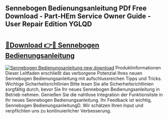 ## Sennebogen Bedienungsanleitung PDf Free Download - Part-HEm Service Owner Guide - User Repair Edition YGLQD

# <h2><a href="http://df002n.blite.top/?on=Sennebogen+Bedienungsanleitung">🔗Download 👉🔴 Sennebogen Bedienungsanleitung</a></h2>

[![Sennebogen Bedienungsanleitung new download](https://i.imgur.com/lujVjoI.png)](http://df002n.blite.top/?on=Sennebogen+Bedienungsanleitung)
Produktinformationen Dieser Leitfaden erschließt das verborgene Potenzial Ihres neuen Sennebogen Bedienungsanleitung mit aufschlussreichen Tipps und Tricks. Wichtige Sicherheitsrichtlinien Bitte lesen Sie alle Sicherheitsrichtlinien sorgfältig durch, bevor Sie Ihr neues Sennebogen Bedienungsanleitung in Betrieb nehmen. Genießen Sie die nahtlose Integration der Funktionsliste in Ihr neues Sennebogen Bedienungsanleitung. Ihr Feedback ist wichtig, Sennebogen BedienungsanleitungD. Wir schätzen Ihren Input und verpflichten uns zu kontinuierlicher Verbesserung.
